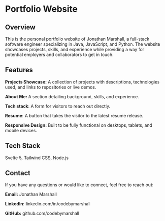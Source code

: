 # Portfolio Website

## Overview

This is the personal portfolio website of Jonathan Marshall, a full-stack software engineer specializing in Java, JavaScript, and Python. The website showcases projects, skills, and experience while providing a way for potential employers and collaborators to get in touch.

## Features

**Projects Showcase:** A collection of projects with descriptions, technologies used, and links to repositories or live demos.

**About Me:** A section detailing background, skills, and experience.

**Tech stack:** A form for visitors to reach out directly.

**Resume:** A button that takes the visitor to the latest resume release.

**Responsive Design:** Built to be fully functional on desktops, tablets, and mobile devices.


## Tech Stack

Svelte 5, Tailwind CSS, Node.js


## Contact

If you have any questions or would like to connect, feel free to reach out:

**Email:** Jonathan Marshall

**LinkedIn:** linkedin.com/in/codebymarshall

**GitHub:** github.com/codebymarshall